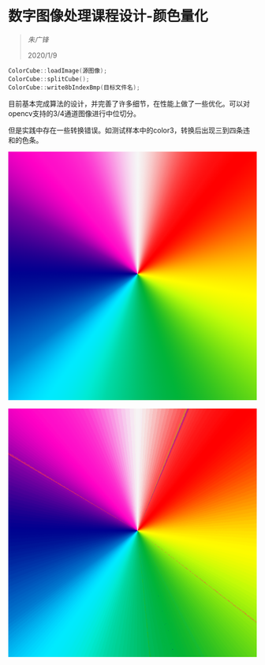 # 数字图像处理课程设计-颜色量化

> *朱广锋*
>
> 2020/1/9

```cpp
ColorCube::loadImage(源图像);
ColorCube::splitCube();
ColorCube::write8bIndexBmp(目标文件名);
```

目前基本完成算法的设计，并完善了许多细节，在性能上做了一些优化。可以对opencv支持的3/4通道图像进行中位切分。

但是实践中存在一些转换错误。如测试样本中的color3，转换后出现三到四条违和的色条。

![color3](.\颜色量化\测试样本\color3.png)

![color3r](.\颜色量化\测试样本\color3.bmp)